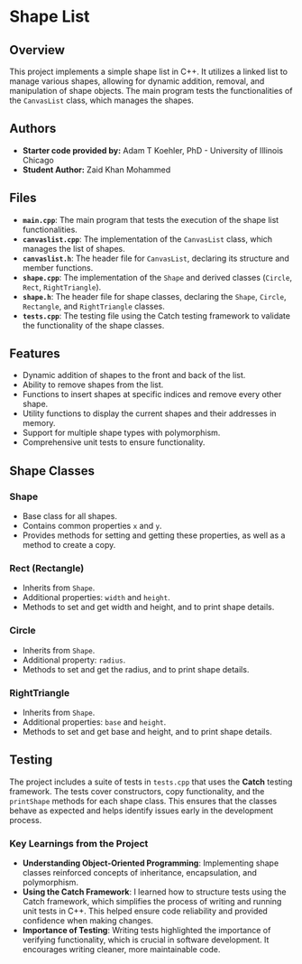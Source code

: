 # Shape List

## Overview
This project implements a simple shape list in C++. It utilizes a linked list to manage various shapes, allowing for dynamic addition, removal, and manipulation of shape objects. The main program tests the functionalities of the `CanvasList` class, which manages the shapes.

## Authors
- **Starter code provided by:** Adam T Koehler, PhD - University of Illinois Chicago
- **Student Author:** Zaid Khan Mohammed

## Files
- **`main.cpp`**: The main program that tests the execution of the shape list functionalities.
- **`canvaslist.cpp`**: The implementation of the `CanvasList` class, which manages the list of shapes.
- **`canvaslist.h`**: The header file for `CanvasList`, declaring its structure and member functions.
- **`shape.cpp`**: The implementation of the `Shape` and derived classes (`Circle`, `Rect`, `RightTriangle`).
- **`shape.h`**: The header file for shape classes, declaring the `Shape`, `Circle`, `Rectangle`, and `RightTriangle` classes.
- **`tests.cpp`**: The testing file using the Catch testing framework to validate the functionality of the shape classes.

## Features
- Dynamic addition of shapes to the front and back of the list.
- Ability to remove shapes from the list.
- Functions to insert shapes at specific indices and remove every other shape.
- Utility functions to display the current shapes and their addresses in memory.
- Support for multiple shape types with polymorphism.
- Comprehensive unit tests to ensure functionality.

## Shape Classes
### Shape
- Base class for all shapes.
- Contains common properties `x` and `y`.
- Provides methods for setting and getting these properties, as well as a method to create a copy.

### Rect (Rectangle)
- Inherits from `Shape`.
- Additional properties: `width` and `height`.
- Methods to set and get width and height, and to print shape details.

### Circle
- Inherits from `Shape`.
- Additional property: `radius`.
- Methods to set and get the radius, and to print shape details.

### RightTriangle
- Inherits from `Shape`.
- Additional properties: `base` and `height`.
- Methods to set and get base and height, and to print shape details.

## Testing
The project includes a suite of tests in `tests.cpp` that uses the **Catch** testing framework. The tests cover constructors, copy functionality, and the `printShape` methods for each shape class. This ensures that the classes behave as expected and helps identify issues early in the development process.

### Key Learnings from the Project
- **Understanding Object-Oriented Programming**: Implementing shape classes reinforced concepts of inheritance, encapsulation, and polymorphism.
- **Using the Catch Framework**: I learned how to structure tests using the Catch framework, which simplifies the process of writing and running unit tests in C++. This helped ensure code reliability and provided confidence when making changes.
- **Importance of Testing**: Writing tests highlighted the importance of verifying functionality, which is crucial in software development. It encourages writing cleaner, more maintainable code.
